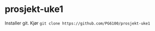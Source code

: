 prosjekt-uke1
=============
Installer git. Kjør ``git clone https://github.com/PG6100/prosjekt-uke1``
